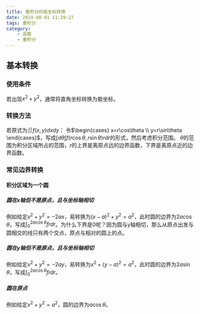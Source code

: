 ```yaml
---
title: 重积分的极坐标转换
date: 2019-08-01 11:29:27
tags: 重积分
category:
    - 高数
    - 重积分
---
```


## 基本转换

### 使用条件
若出现$x^2+y^2$，通常将直角坐标转换为极坐标。

### 转换方法
若原式为$\iint f(x,y)dxdy$：
令$\begin{cases} x=r\cos\theta \\ y=r\sin\theta \end{cases}$，写成$\int d\theta \int f(r\cos\theta, r\sin\theta)rdr$的形式，然后考虑积分范围。
$\theta$的范围为积分区域所占的范围，$r$的上界是离原点远的边界函数，下界是离原点近的边界函数。

### 常见边界转换

#### 积分区域为一个圆

##### 圆在x轴但不是原点，且与坐标轴相切
例如给定$x^2+y^2=-2ax$，易转换为$(x-a)^2+y^2=a^2$，此时圆的边界为$2a\cos\theta$，写成$\int^{2a\cos\theta}_{0}frdr$。为什么下界是0呢？因为圆与y轴相切，那么从原点出发与圆相交的线只有两个交点，原点与相对的圆上的点。

##### 圆在y轴但不是原点，且与坐标轴相切
例如给定$x^2+y^2=-2ay$，易转换为$x^2+(y-a)^2=a^2$，此时圆的边界为$2a\sin\theta$，写成$\int^{2a\cos\theta}_{0}frdr$。

##### 圆在原点
例如给定$x^2+y^2=a^2$，圆的边界为$a\cos\theta$。
